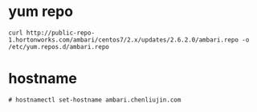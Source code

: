 # yum repo

```
curl http://public-repo-1.hortonworks.com/ambari/centos7/2.x/updates/2.6.2.0/ambari.repo -o /etc/yum.repos.d/ambari.repo
```

# hostname

```
# hostnamectl set-hostname ambari.chenliujin.com
```
